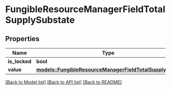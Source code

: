 # FungibleResourceManagerFieldTotalSupplySubstate

## Properties

Name | Type | Description | Notes
------------ | ------------- | ------------- | -------------
**is_locked** | **bool** |  | 
**value** | [**models::FungibleResourceManagerFieldTotalSupplyValue**](FungibleResourceManagerFieldTotalSupplyValue.md) |  | 

[[Back to Model list]](../README.md#documentation-for-models) [[Back to API list]](../README.md#documentation-for-api-endpoints) [[Back to README]](../README.md)


